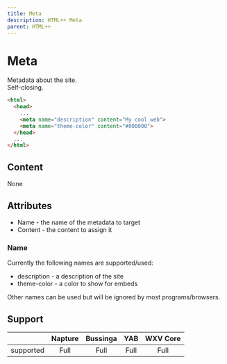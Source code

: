 ```yaml
---
title: Meta
description: HTML++ Meta
parent: HTML++
---
```

# Meta

Metadata about the site.\
Self-closing.

```html
<html>
  <head>
    ...
    <meta name="description" content="My cool web">
    <meta name="theme-color" content="#000000">
  </head>
  ...
</html>
```

## Content

None

## Attributes

- Name - the name of the metadata to target
- Content - the content to assign it

### Name

Currently the following names are supported/used:

- description - a description of the site
- theme-color - a color to show for embeds

Other names can be used but will be ignored by most programs/browsers.

## Support

|           | Napture | Bussinga | YAB  | WXV Core |
| --------- | :-----: | :------: | :--: | :------: |
| supported | Full    | Full     | Full | Full     |
